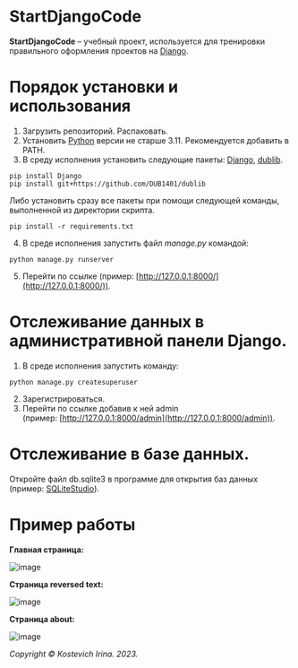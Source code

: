 # StartDjangoCode
**StartDjangoCode** – учебный проект, используется для тренировки правильного оформления проектов на [Django](https://www.djangoproject.com/).

# Порядок установки и использования
1. Загрузить репозиторий. Распаковать.
2. Установить [Python](https://www.python.org/downloads/) версии не старше 3.11. Рекомендуется добавить в PATH.
3. В среду исполнения установить следующие пакеты: [Django](https://www.djangoproject.com/), [dublib](https://github.com/DUB1401/dublib). 
```
pip install Django
pip install git+https://github.com/DUB1401/dublib
```
Либо установить сразу все пакеты при помощи следующей команды, выполненной из директории скрипта.
```
pip install -r requirements.txt
```
4. В среде исполнения запустить файл _manage.py_ командой:
```
python manage.py runserver
```
5. Перейти по ссылке (пример: [http://127.0.0.1:8000/](http://127.0.0.1:8000/)).

# Отслеживание данных в административной панели Django.
1. В среде исполнения запустить команду:
```
python manage.py createsuperuser
```
2. Зарегистрироваться.
3. Перейти по ссылке добавив к ней admin (пример: [http://127.0.0.1:8000/admin](http://127.0.0.1:8000/admin)).

# Отслеживание в базе данных.
Откройте файл db.sqlite3 в программе для открытия баз данных (пример: [SQLiteStudio](https://sqlitestudio.pl/)).

# Пример работы
**Главная страница:**

![image](https://github.com/kostevich/StartDjangoCode/assets/109979502/7d8026f6-d2c0-4357-b18e-338a94a18f32)

**Страница reversed text:**

![image](https://github.com/kostevich/StartDjangoCode/assets/109979502/a341dbe6-2019-40db-810a-fcb9040a598e)

**Страница about:**

![image](https://github.com/kostevich/StartDjangoCode/assets/109979502/f8f137a0-fa30-402b-923d-fea2b92a35d0)

_Copyright © Kostevich Irina. 2023._
